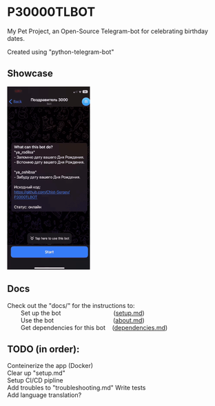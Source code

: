 # P30000TLBOT

My Pet Project, an Open-Source Telegram-bot for celebrating birthday dates.  

Created using "python-telegram-bot"  

## Showcase  

![showcase.gif](https://raw.githubusercontent.com/Chist-Sergey/HostFiles/776b2dd54e3fab1750ca483a2b6d9b634b0a983e/bot_showcase-ezgif.com-resize.gif)  

## Docs  

Check out the "docs/" for the instructions to:  
        Set up the bot                               ([setup.md](docs/setup.md))  
        Use the bot                                   ([about.md](docs/about.md))  
        Get dependencies for this bot    ([dependencies.md](docs/develop.md))  

## TODO (in order):  

Conteinerize the app (Docker)  
Clear up "setup.md"  
Setup CI/CD pipline  
Add troubles to "troubleshooting.md"
Write tests  
Add language translation?  
